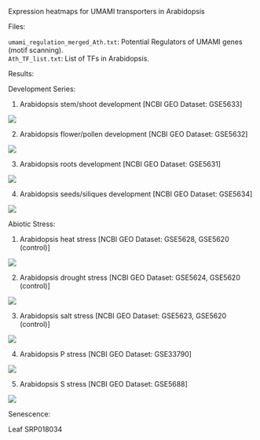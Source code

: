 Expression heatmaps for UMAMI transporters in Arabidopsis

Files:

`umami_regulation_merged_Ath.txt`:  Potential Regulators of UMAMI genes (motif scanning).  
`Ath_TF_list.txt`:  List of TFs in Arabidopsis.  

Results:

Development Series:

1. Arabidopsis stem/shoot development [NCBI GEO Dataset: GSE5633]

![](https://github.com/rkapr/UMAMI/blob/master/AThaliana_senescence/Shoot_stem_GSE5633)

2. Arabidopsis flower/pollen development [NCBI GEO Dataset: GSE5632]

![](https://github.com/rkapr/UMAMI/blob/master/AThaliana_senescence/dev_flower_pollen)

3. Arabidopsis roots development [NCBI GEO Dataset: GSE5631]

![](https://github.com/rkapr/UMAMI/blob/master/AThaliana_senescence/dev_roots.png)

4. Arabidopsis seeds/siliques development [NCBI GEO Dataset: GSE5634]

![](https://github.com/rkapr/UMAMI/blob/master/AThaliana_senescence/dev_seeds_siliques)

Abiotic Stress:

1. Arabidopsis heat stress [NCBI GEO Dataset: GSE5628, GSE5620 (control)]

![](https://github.com/rkapr/UMAMI/blob/master/AThaliana_senescence/stress_shoot_root_heat)

2. Arabidopsis drought stress [NCBI GEO Dataset: GSE5624, GSE5620 (control)]

![](https://github.com/rkapr/UMAMI/blob/master/AThaliana_senescence/stress_shoot_root_drought)

3. Arabidopsis salt stress [NCBI GEO Dataset: GSE5623, GSE5620 (control)]

![](https://github.com/rkapr/UMAMI/blob/master/AThaliana_senescence/stress_shoot_root_salt)

4. Arabidopsis P stress [NCBI GEO Dataset: GSE33790]

![](https://github.com/rkapr/UMAMI/blob/master/AThaliana_senescence/stress_shoot_root_phosphorous)

5. Arabidopsis S stress [NCBI GEO Dataset: GSE5688]

![](https://github.com/rkapr/UMAMI/blob/master/AThaliana_senescence/stress_root_sulphur.png)

Senescence:

Leaf SRP018034

